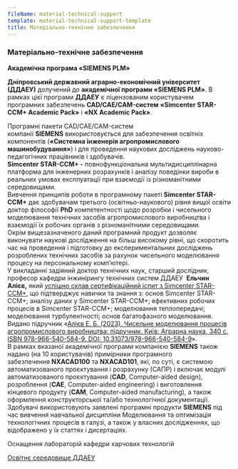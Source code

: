 ```yaml
---
fileName: material-technical-support
template: material-technical-support-template
title: Матеріально-технічне забезпечення
---
```

### Матеріально-технічне забезпечення

**Академічна програма «SIEMENS PLM»**

**Дніпровський державний аграрно-економічний університет (ДДАЕУ)** долучений до **академічної програми «SIEMENS PLM»**. В рамках цієї програми **ДДАЕУ** є ліцензованим користувачем програмних забезпечень **CAD/CAE/CAM-систем** **«Simcenter STAR-CCM+ Academic Pack»** і **«NX Academic Pack»**.

Програмні пакети CAD/CAE/CAM-систем компанії **SIEMENS** використовується для забезпечення освітніх компонентів (**«Системна інженерія агропромислового машинобудування»**) і для проведення наукових досліджень науково-педагогічних працівників і здобувачів.\
**Simcenter STAR-CCM+ -** повнофункціональна мультидисциплінарна платформа для інженерних розрахунків і аналізу поведінки вироби в реальних умовах експлуатації при взаємодії із різноманітними середовищами.\
Вивчення принципів роботи в програмному пакеті **Simcenter STAR-CCM+** дає здобувачам третього (освітньо-наукового) рівня вищої освіти доктор філософії **PhD** компетентності щодо розробки і чисельного моделювання технічних засобів агропромислового виробництва і взаємодії їх робочих органів з різноманітними середовищами.\
Окрім вищезазначеного даний програмний продукт дозволяє виконувати наукові дослідження на більш високому рівні, що скоротить час на проведення і підготовку до експериментальних досліджень розроблених технічних засобів за рахунок чисельного моделювання процесу на персональному комп’ютері.\
У викладанні задіяний доктор технічних наук, старший дослідник, професор кафедри інжинірингу технічних систем ДДАЕУ  **Ельчин Алієв,** який [успішно склав сертифікаційний іспит з Simcenter STAR-CCM+](https://133phd.dsau.dp.ua/images/img/mtz/Aliiev_Certificate_2025.jpg), що підтверджує навички та знання з: основ Simcenter STAR-CCM+; аналізу даних у Simcenter STAR-CCM+; ефективних робочих процесів в Simcenter STAR-CCM+; моделювання теплопередачі; моделювання турбулентності; основ багатофазного моделювання.\
Видано підручник «[Алієв Е. Б. (2023). Чисельне моделювання процесів агропромислового виробництва: підручник. Київ: Аграрна наука, 340 с. ISBN 978-966-540-584-9. DOI: 10.31073/978-966-540-584-9](http://aliev.in.ua/doc/knigi/kniga_7.pdf)».\
В рамках вказаної академічної програми компанією **SIEMENS** також надано (на 10 користувачів) примірники програмного забезпечення **NXACAD100** та **NXACAD101**, які, по суті, є системою автоматизованого проєктування і розрахунку (САПР) і включає модулі автоматизованого проєктування (**CAD**, Computer-aided design), розроблення (**CAE**, Computer-aided engineering) і виготовлення кінцевого продукту (**CAM**, Computer-aided manufacturing), а також оформлення конструкторської та/або технологічної документації.\
Здобувачі використовують заявлені програмні продукти **SIEMENS** під час вивчення навчальної дисципліни Моделювання та оптимізація технологічних процесів в галузі, а також у власних дослідженнях, що  відображено у їх статтях і дисертаціях.

Оснащення лабораторій кафедри харчових технологій

[Освітнє середовище ДДАЕУ](https://www.youtube.com/watch?v=iFkQ99hWAVc)